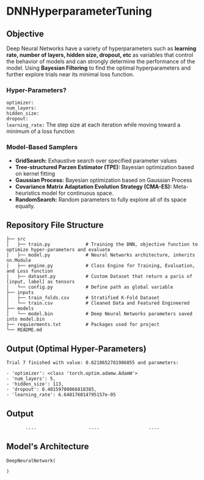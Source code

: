 # DNNHyperparameterTuning


## Objective
Deep Neural Networks have a variety of hyperparameters such as **learning rate, number of layers, hidden size, dropout, etc** as variables that control the behavior of models and can strongly determine the performance of the model. Using **Bayesian Filtering** to find the optimal hyperparameters and further explore trials near its minimal loss function. 

### Hyper-Parameters?
`optimizer:`\
`num_layers:` \
`hidden_size:`\
`dropout:`\
`learning_rate:` The step size at each iteration while moving toward a minimum of a loss function

### Model-Based Samplers 
- **GridSearch:** Exhaustive search over specified parameter values
- **Tree-structured Parzen Estimator (TPE):** Bayesian optimization based on kernel fitting
- **Gaussian Process:** Bayesian optimization based on Gaussian Process
- **Covariance Matrix Adaptation Evolution Strategy (CMA-ES):** Meta-heuristics model for continuous space. 
- **RandomSearch:** Random parameters to fully explore all of its space equally. 


## Repository File Structure
    ├── src          
    │   ├── train.py             # Training the DNN, objective function to optimize hyper-parameters and evaluate  
    │   ├── model.py             # Neural Networks architecture, inherits nn.Module
    │   ├── engine.py            # Class Engine for Training, Evaluation, and Loss function 
    │   ├── dataset.py           # Custom Dataset that return a paris of [input, label] as tensors
    │   └── config.py            # Define path as global variable
    ├── inputs
    │   ├── train_folds.csv      # Stratified K-Fold Dataset 
    │   └── train.csv            # Cleaned Data and Featured Engineered 
    ├── models
    │   └── model.bin            # Deep Neural Networks parameters saved into model.bin 
    ├── requierments.txt         # Packages used for project
    └── README.md
    
## Output (Optimal Hyper-Parameters)
```
Trial 7 finished with value: 0.6218652781986055 and parameters: 

- 'optimizer': <class 'torch.optim.adamw.AdamW'>
- 'num_layers': 5, 
- 'hidden_size': 113, 
- 'dropout': 0.40159780066818385, 
- 'learning_rate': 6.648176014795157e-05

 ```

## Output
```bash
       ....                   ....                  ....

```

## Model's Architecture
```
DeepNeuralNetwork(

)
```  
